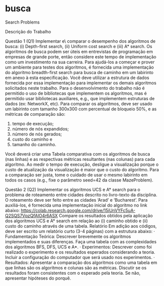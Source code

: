 # busca
Search Problems

Descrição do Trabalho

Questão 1 (Q1)
Implementar e\\ comparar o desempenho dos algoritmos de busca: (i) Depth-first search, (ii)
Uniform cost search e (iii) A* search. Os algoritmos de busca podem ser úteis em entrevistas de
programação em empresas de grande porte, então considere este tempo de implementação
como um investimento na sua carreira. Para ajudá-los a começar e prover um ambiente para
testes dos algoritmos, é fornecida uma implementação do algoritmo breadth-first search para
busca de caminho em um labirinto em anexo à esta especificação. Você deve utilizar a estrutura
de dados fornecida por essa implementação para implementar os demais algoritmos solicitados
neste trabalho.
Para o desenvolvimento do trabalho não é permitido o uso de bibliotecas que implementem os
algoritmos, mas é permitido usar bibliotecas auxiliares, e.g., que implementem estruturas de
dados (ex: NetworkX, etc).
Para comparar os algoritmos, deve ser usado um labirinto com tamanho 300x300 com percentual
de bloqueio 50%, e as métricas de comparação são:
1. tempo de execução;
2. número de nós expandidos;
3. número de nós gerados;
4. custo do caminho e
5. tamanho do caminho.
   
Você deverá criar uma Tabela comparativa com os algoritmos de busca (nas linhas) e as
respectivas métricas resultantes (nas colunas) para cada algoritmo.
Ao medir o tempo de execução, desligue a visualização porque o custo de atualização da
visualização é maior que o custo do algoritmo. Para a comparação ser justa, tome o cuidado de
usar o mesmo labirinto em todos os casos (e.g., fixe o parâmetro seed=42 da classe MazeProblem).

Questão 2 (Q2)
Implementar os algoritmos UCS e A* search para o problema de roteamento entre cidades
descrito no livro-texto da disciplina. O roteamento deve ser feito entre as cidades ‘Arad’ e
‘Bucharest’. Para auxiliá-los, é fornecida uma implementação inicial do algoritmo no link abaixo:
https://colab.research.google.com/drive/15iUnVYFc5uA-Q2SQS7VpzQfAlO4r6ASX
Compare os resultados obtidos pela aplicação dos algoritmos UCS e A* search em relação ao (i)
caminho obtido e (ii) custo do caminho através de uma tabela.
Relatório
Em adição aos códigos, deve ser escrito um relatório curto (3-4 páginas) com a estrutura abaixo:
· Fundamentação Teórica: Descrever brevemente os algoritmos implementados e suas
diferenças. Faça uma tabela com as complexidades dos algoritmos BFS, DFS, UCS e A*.
· Experimentos: Descrever como foi realizado o experimento e os resultados esperados
considerando a teoria. Incluir a configuração do computador que será usado nos
experimentos.
· Resultados: Apresentar a comparação dos algoritmos como uma tabela em que linhas são
os algoritmos e colunas são as métricas. Discutir se os resultados foram consistentes com
o esperado pela teoria. Se não, apresentar hipóteses do porquê.
